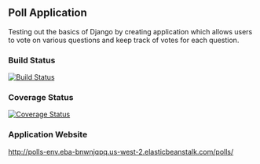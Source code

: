 ## Poll Application

Testing out the basics of Django by creating application which allows users to vote on various questions and keep track of votes for each question.

### Build Status
[![Build Status](https://app.travis-ci.com/gamSeier/swe1-app.svg?branch=main)](https://app.travis-ci.com/gamSeier/swe1-app) 
### Coverage Status
[![Coverage Status](https://coveralls.io/repos/github/gamSeier/swe1-app/badge.svg?branch=main)](https://coveralls.io/github/gamSeier/swe1-app?branch=main)

### Application Website
http://polls-env.eba-bnwnjqpq.us-west-2.elasticbeanstalk.com/polls/
